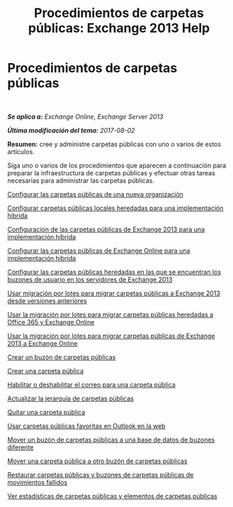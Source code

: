 ﻿---
title: 'Procedimientos de carpetas públicas: Exchange 2013 Help'
TOCTitle: Procedimientos de carpetas públicas
ms:assetid: afa54c8e-f3ab-4f5f-85ad-fb2a905ecfa9
ms:mtpsurl: https://technet.microsoft.com/es-es/library/JJ657481(v=EXCHG.150)
ms:contentKeyID: 49895843
ms.date: 05/22/2018
mtps_version: v=EXCHG.150
ms.translationtype: MT
---

# Procedimientos de carpetas públicas

 

_**Se aplica a:** Exchange Online, Exchange Server 2013_

_**Última modificación del tema:** 2017-08-02_

**Resumen:**  cree y administre carpetas públicas con uno o varios de estos artículos.

Siga uno o varios de los procedimientos que aparecen a continuación para preparar la infraestructura de carpetas públicas y efectuar otras tareas necesarias para administrar las carpetas públicas.

[Configurar las carpetas públicas de una nueva organización](set-up-public-folders-in-a-new-organization-exchange-2013-help.md)

[Configurar carpetas públicas locales heredadas para una implementación híbrida](configure-legacy-on-premises-public-folders-for-a-hybrid-deployment-exchange-2013-help.md)

[Configuración de las carpetas públicas de Exchange 2013 para una implementación híbrida](configure-exchange-2013-public-folders-for-a-hybrid-deployment-exchange-2013-help.md)

[Configurar las carpetas públicas de Exchange Online para una implementación híbrida](configure-exchange-online-public-folders-for-a-hybrid-deployment-exchange-2013-help.md)

[Configurar las carpetas públicas heredadas en las que se encuentran los buzones de usuario en los servidores de Exchange 2013](configure-legacy-public-folders-where-user-mailboxes-are-on-exchange-2013-servers-exchange-2013-help.md)

[Usar migración por lotes para migrar carpetas públicas a Exchange 2013 desde versiones anteriores](use-batch-migration-to-migrate-public-folders-to-exchange-2013-from-previous-versions-exchange-2013-help.md)

[Usar la migración por lotes para migrar carpetas públicas heredadas a Office 365 y Exchange Online](use-batch-migration-to-migrate-legacy-public-folders-to-office-365-and-exchange-online-exchange-online-help.md)

[Usar la migración por lotes para migrar carpetas públicas de Exchange 2013 a Exchange Online](use-batch-migration-to-migrate-exchange-2013-public-folders-to-exchange-online-exchange-online-help.md)

[Crear un buzón de carpetas públicas](create-a-public-folder-mailbox-exchange-2013-help.md)

[Crear una carpeta pública](create-a-public-folder-exchange-2013-help.md)

[Habilitar o deshabilitar el correo para una carpeta pública](mail-enable-or-mail-disable-a-public-folder-exchange-2013-help.md)

[Actualizar la jerarquía de carpetas públicas](update-the-public-folder-hierarchy-exchange-2013-help.md)

[Quitar una carpeta pública](remove-a-public-folder-exchange-2013-help.md)

[Usar carpetas públicas favoritas en Outlook en la web](use-favorite-public-folders-in-outlook-on-the-web-exchange-2013-help.md)

[Mover un buzón de carpetas públicas a una base de datos de buzones diferente](move-a-public-folder-mailbox-to-a-different-mailbox-database-exchange-2013-help.md)

[Mover una carpeta pública a otro buzón de carpetas públicas](move-a-public-folder-to-a-different-public-folder-mailbox-exchange-2013-help.md)

[Restaurar carpetas públicas y buzones de carpetas públicas de movimientos fallidos](restore-public-folders-and-public-folder-mailboxes-from-failed-moves-exchange-2013-help.md)

[Ver estadísticas de carpetas públicas y elementos de carpetas públicas](view-statistics-for-public-folders-and-public-folder-items-exchange-2013-help.md)


